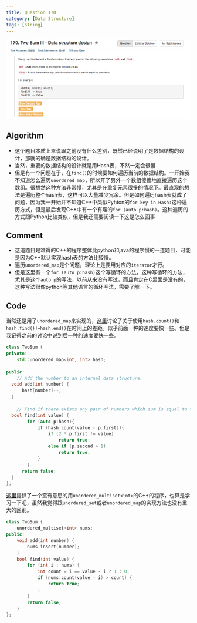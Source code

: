 ```yaml
---
title: Question 170
category: [Data Structure]
tags: [String]
---
```


![Description](../Assets/Figure/question170.png)

## Algorithm 

- 这个题目本质上来说跟之前没有什么差别，既然已经说明了是数据结构的设计，那就的确是数据结构的设计。
- 当然，重要的数据结构的设计就是用Hash表，不然一定会很慢
- 但是有一个问题在于，在`find()`的时候要如何遍历当前的数据结构。一开始我不知道怎么遍历`unordered_map`，所以开了另外一个数组傻傻地直接遍历这个数组。很想然这种方法非常慢，尤其是在重复元素很多的情况下。最直观的想法是遍历整个hash表，这样可以大量减少冗余。但是如何遍历hash表就成了问题，因为我一开始并不知道C++中类似Pyhton的`for key in Hash:`这种遍历方式，但是最后发现C++中有一个有趣的`for (auto p:hash)`。这种遍历的方式跟Python比较类似，但是我还需要阅读一下这是怎么回事

## Comment

- 这道题目是难得的C++的程序整体比python和java的程序慢的一道题目，可能是因为C++默认实现hash表的方法比较慢。
- 遍历`unordered_map`是个问题，理论上是要用对应的`iterator`才行。
- 但是这里有一个`for (auto p:hash)`这个写循环的方法，这种写循环的方法，尤其是这个`auto p`的写法，以前从来没有写过，而且肯定在C里面是没有的，这种写法很像python等其他语言的循环写法，需要了解一下。

## Code

当然还是用了`unordered_map`来实现的，[这里](https://leetcode.com/discuss/50800/short-and-fast-c)讨论了关于使用`hash.count()`和`hash.find()!=hash.end()`在时间上的差距。似乎前面一种的速度要快一些。但是我记得之前的讨论中说到后一种的速度要快一些。

```c++
class TwoSum {
private:
    std::unordered_map<int, int> hash;

public:
    // Add the number to an internal data structure.
  void add(int number) {
      hash[number]++;
  }

    // Find if there exists any pair of numbers which sum is equal to the value.
  bool find(int value) {
        for (auto p:hash){
            if (hash.count(value - p.first)){
                if (2 * p.first != value) 
                    return true;
                else if (p.second > 1)
                    return true;
            }
        } 
      return false;
  }
};

```

[这里](https://leetcode.com/discuss/59376/fast-and-concise-c-multiset-solution)提供了一个蛮有意思的用`unordered_multiset<int>`的C++的程序，也算是学习一下吧，虽然我觉得跟`unordered_set`或者`unordered_map`的实现方法也没有重大的区别。

```c++
class TwoSum {
    unordered_multiset<int> nums;
public:
    void add(int number) {
        nums.insert(number);
    }
    bool find(int value) {
        for (int i : nums) {
            int count = i == value - i ? 1 : 0;
            if (nums.count(value - i) > count) {
                return true;
            }
        }
        return false;
    }
};
```
